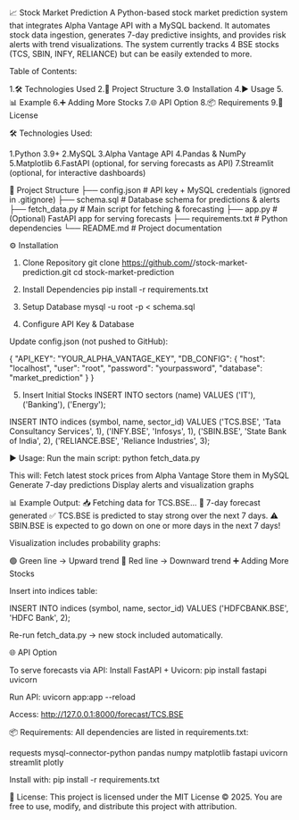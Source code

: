 📈 Stock Market Prediction
A Python-based stock market prediction system that integrates Alpha Vantage API with a MySQL backend. It automates stock data ingestion, generates 7-day predictive insights, and provides risk alerts with trend visualizations. The system currently tracks 4 BSE stocks (TCS, SBIN, INFY, RELIANCE) but can be easily extended to more.

Table of Contents:

1.🛠️ Technologies Used
2.📂 Project Structure
3.⚙️ Installation
4.▶️ Usage
5.📊 Example
6.➕ Adding More Stocks
7.🌐 API Option
8.📦 Requirements
9.📜 License

🛠️ Technologies Used:

1.Python 3.9+
2.MySQL
3.Alpha Vantage API
4.Pandas & NumPy
5.Matplotlib
6.FastAPI (optional, for serving forecasts as API)
7.Streamlit (optional, for interactive dashboards)

📂 Project Structure
├── config.json        # API key + MySQL credentials (ignored in .gitignore)
├── schema.sql         # Database schema for predictions & alerts
├── fetch_data.py      # Main script for fetching & forecasting
├── app.py             # (Optional) FastAPI app for serving forecasts
├── requirements.txt   # Python dependencies
└── README.md          # Project documentation

⚙️ Installation
1. Clone Repository
git clone https://github.com/<your-username>/stock-market-prediction.git
cd stock-market-prediction

2. Install Dependencies
pip install -r requirements.txt

3. Setup Database
mysql -u root -p < schema.sql

4. Configure API Key & Database

Update config.json (not pushed to GitHub):

{
  "API_KEY": "YOUR_ALPHA_VANTAGE_KEY",
  "DB_CONFIG": {
    "host": "localhost",
    "user": "root",
    "password": "yourpassword",
    "database": "market_prediction"
  }
}

5. Insert Initial Stocks
INSERT INTO sectors (name) VALUES ('IT'), ('Banking'), ('Energy');

INSERT INTO indices (symbol, name, sector_id)
VALUES
('TCS.BSE', 'Tata Consultancy Services', 1),
('INFY.BSE', 'Infosys', 1),
('SBIN.BSE', 'State Bank of India', 2),
('RELIANCE.BSE', 'Reliance Industries', 3);

▶️ Usage:
Run the main script:
python fetch_data.py

This will:
Fetch latest stock prices from Alpha Vantage
Store them in MySQL
Generate 7-day predictions
Display alerts and visualization graphs

📊 Example Output:
📥 Fetching data for TCS.BSE...
🔮 7-day forecast generated
✅ TCS.BSE is predicted to stay strong over the next 7 days.
⚠️ SBIN.BSE is expected to go down on one or more days in the next 7 days!


Visualization includes probability graphs:

🟢 Green line → Upward trend
🔴 Red line → Downward trend
➕ Adding More Stocks

Insert into indices table:

INSERT INTO indices (symbol, name, sector_id)
VALUES ('HDFCBANK.BSE', 'HDFC Bank', 2);


Re-run fetch_data.py → new stock included automatically.

🌐 API Option

To serve forecasts via API:
Install FastAPI + Uvicorn:
pip install fastapi uvicorn


Run API:
uvicorn app:app --reload


Access:
http://127.0.0.1:8000/forecast/TCS.BSE

📦 Requirements:
All dependencies are listed in requirements.txt:

requests
mysql-connector-python
pandas
numpy
matplotlib
fastapi
uvicorn
streamlit
plotly


Install with:
pip install -r requirements.txt

📜 License:
This project is licensed under the MIT License © 2025.
You are free to use, modify, and distribute this project with attribution.
